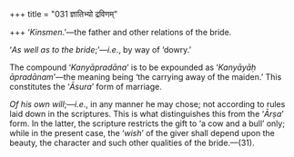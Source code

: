 +++
title = "031 ज्ञातिभ्यो द्रविणम्"

+++
‘*Kinsmen*.’—the father and other relations of the bride.

‘*As* *well as to the bride*;’—*i.e*., by way of ‘dowry.’

The compound ‘*Kanyāpradāna*’ is to be expounded as ‘*Kanyāyāḥ
āpradānam*’—the meaning being ‘the carrying away of the maiden.’ This
constitutes the ‘*Āsura*’ form of marriage.

*Of his own will*;—*i.e*., in any manner he may chose; not according to
rules laid down in the scriptures. This is what distinguishes this from
the ‘*Ārṣa*’ form. In the latter, the scripture restricts the gift to ‘a
cow and a bull’ only; while in the present case, the ‘*wish*’ of the
giver shall depend upon the beauty, the character and such other
qualities of the bride.—(31).


